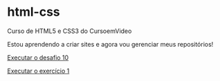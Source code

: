 # html-css
Curso de HTML5 e CSS3 do CursoemVideo

Estou aprendendo a criar sites e agora vou gerenciar meus repositórios!

<a href="https://github.com/ErickTorresss/html-css/main/desafios/desafio10/android.html">Executar o desafio 10</a>

<a href="https://ericktorresss.github.io/html-css/exercícios/ex001/index.html">Executar o exercício 1</a>
 

